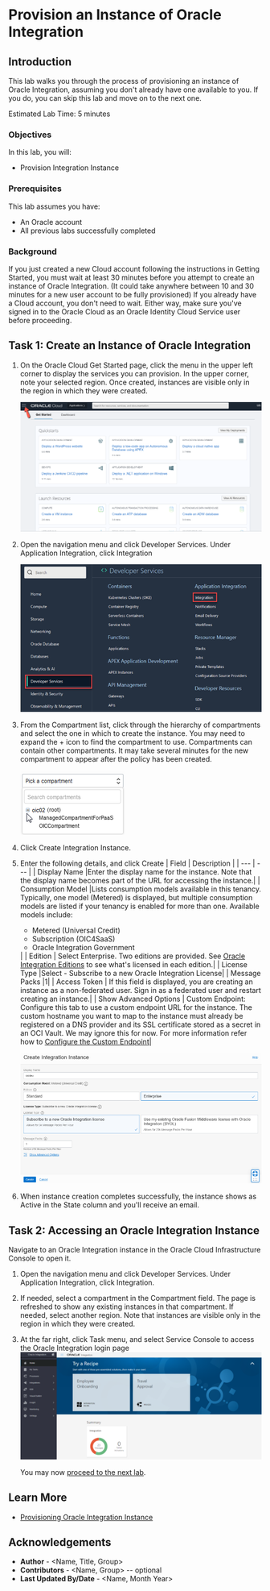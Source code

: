 # Provision an Instance of Oracle Integration

## Introduction

This lab walks you through the process of provisioning an instance of Oracle Integration, assuming you don't already have one available to you.  If you do, you can skip this lab and move on to the next one.

Estimated Lab Time:  5 minutes

### Objectives

In this lab, you will:
* Provision Integration Instance

### Prerequisites

This lab assumes you have:
* An Oracle account
* All previous labs successfully completed

### Background

If you just created a new Cloud account following the instructions in Getting Started, you must wait at least 30 minutes before you attempt to create an instance of Oracle Integration. (It could take anywhere between 10 and 30 minutes for a new user account to be fully provisioned) If you already have a Cloud account, you don't need to wait. Either way, make sure you've signed in to the Oracle Cloud as an Oracle Identity Cloud Service user before proceeding.

## Task 1: Create an Instance of Oracle Integration

1.  On the Oracle Cloud Get Started page, click the menu in the upper left corner to display the services you can provision. In the upper corner, note your selected region. Once created, instances are visible only in the region in which they were created.

	![](./images/hamburger.png)

2.  Open the navigation menu and click Developer Services. Under Application Integration, click Integration

	![](./images/integration-landing-page.png)

3.  From the Compartment list, click through the hierarchy of compartments and select the one in which to create the instance. You may need to expand the + icon to find the compartment to use. Compartments can contain other compartments. It may take several minutes for the new compartment to appear after the policy has been created.

	![](./images/compartment_expand.png)

4.	Click Create Integration Instance.

5.  Enter the following details, and click Create
| Field | Description |
| --- | --- |
| Display Name	  |Enter the display name for the instance. Note that the display name becomes part of the URL for accessing the instance.|
| Consumption Model	 |Lists consumption models available in this tenancy. Typically, one model (Metered) is displayed, but multiple consumption models are listed if your tenancy is enabled for more than one.    Available models include:<p></p><ul><li>Metered (Universal Credit)</li></ul><ul><li>Subscription (OIC4SaaS)</li></ul><ul><li>Oracle Integration Government</li></ul>|
| Edition  | Select Enterprise. Two editions are provided. See [Oracle Integration Editions](https://docs.oracle.com/en/cloud/paas/integration-cloud/oracle-integration-oci/oracle-integration-editions.html#GUID-ED23D612-B34E-400D-8039-DBCEF5101AF4) to see what's licensed in each edition.|
| License Type	  |Select - Subscribe to a new Oracle Integration License|
| Message Packs	  |1|
| Access Token  | If this field is displayed, you are creating an instance as a non-federated user. Sign in as a federated user and restart creating an instance.|
| Show Advanced Options	| Custom Endpoint: Configure this tab to use a custom endpoint URL for the instance. The custom hostname you want to map to the instance must already be registered on a DNS provider and its SSL certificate stored as a secret in an OCI Vault. We may ignore this for now. For more information refer how to [Configure the Custom Endpoint](https://docs.oracle.com/en/cloud/paas/integration-cloud/oracle-integration-oci/creating-oracle-integration-instance.html#GUID-930F40E8-5149-4091-9CDA-8E05C8449BA6)|

	![](./images/provision-oic-instance-1.png)

6.	When instance creation completes successfully, the instance shows as Active in the State column and you'll receive an email.

## Task 2: Accessing an Oracle Integration Instance

Navigate to an Oracle Integration instance in the Oracle Cloud Infrastructure Console to open it.

1.	Open the navigation menu and click Developer Services. Under Application Integration, click Integration.
2.	If needed, select a compartment in the Compartment field. The page is refreshed to show any existing instances in that compartment. If needed, select another region. Note that instances are visible only in the region in which they were created.
3.	At the far right, click Task menu, and select Service Console to access the Oracle Integration login page
	![](./images/oic-homepage.png)

	You may now [proceed to the next lab](#next).

## Learn More

* [Provisioning Oracle Integration Instance](https://docs.oracle.com/en/cloud/paas/integration-cloud/oracle-integration-oci/creating-oracle-integration-instance.html#GUID-930F40E8-5149-4091-9CDA-8E05C8449BA6)


## Acknowledgements
* **Author** - <Name, Title, Group>
* **Contributors** -  <Name, Group> -- optional
* **Last Updated By/Date** - <Name, Month Year>
